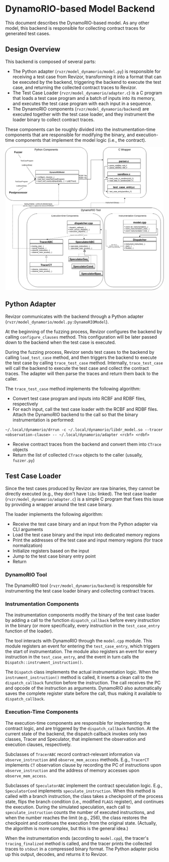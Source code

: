 # DynamoRIO-based Model Backend

This document describes the DynamoRIO-based model.
As any other model, this backend is responsible for collecting contract traces for generated test cases.

## Design Overview

This backend is composed of several parts:

* The Python adapter (`rvzr/model_dynamorio/model.py`) is responsible for receiving a test case from Revizor, transforming it into a format that can be executed by the backend, triggering the backend to execute the test case, and returning the collected contract traces to Revizor.
* The Test Case Loader (`rvzr/model_dynamorio/adapter.c`) is a C program that loads a test case program and a batch of inputs into its memory, and executes the test case program with each input in a sequence.
* The DynamoRIO components (`rvzr/model_dynamorio/backend`) are executed together with the test case loader, and they instrument the loader binary to collect contract traces.

These components can be roughly divided into the instrumentation-time components that are responsible for modifying the binary, and execution-time components that implement the model logic (i.e., the contract).

[![DynamoRIO-based Model Backend](../assets/dr-model.png)](../assets/dr-model.png)

## Python Adapter

Revizor communicates with the backend through a Python adapter (`rvzr/model_dynamorio/model.py:DynamoRIOModel`).

At the beginning of the fuzzing process, Revizor configures the backend by calling `configure_clauses` method.
This configuration will be later passed down to the backend when the test case is executed.

During the fuzzing process, Revizor sends test cases to the backend by calling `load_test_case` method, and then triggers the backend to execute the test case by calling `trace_test_case` method.
Internally, `trace_test_case` will call the backend to execute the test case and collect the contract traces.
The adapter will then parse the traces and return them back to the caller.

The `trace_test_case` method implements the following algorithm:

- Convert test case program and inputs into RCBF and RDBF files, respectively
- For each input, call the test case loader with the RCBF and RDBF files. Attach the DynamoRIO backend to the call so that the binary instrumentation is performed:
```shell
~/.local/dynamorio/drrun -c ~/.local/dynamorio/libdr_model.so --tracer <observation-clause> -- ~/.local/dynamorio/adapter <rcbf> <rdbf>
```
- Receive contract traces from the backend and convert them into `CTrace` objects
- Return the list of collected `CTrace` objects to the caller (usually, `fuzzer.py`)

## Test Case Loader

Since the test cases produced by Revizor are raw binaries, they cannot be directly executed (e.g., they don't have `libc` linked).
The test case loader (`rvzr/model_dynamorio/adapter.c`) is a simple C program that fixes this issue by providing a wrapper around the test case binary.

The loader implements the following algorithm:

- Receive the test case binary and an input from the Python adapter via CLI arguments
- Load the test case binary and the input into dedicated memory regions
- Print the addresses of the test case and input memory regions (for trace normalization)
- Initialize registers based on the input
- Jump to the test case binary entry point
- Return

### DynamoRIO Tool

The DynamoRIO tool (`rvzr/model_dynamorio/backend`) is responsible for instrumenting the test case loader binary and collecting contract traces.

### Instrumentation Components

The instrumentation components modify the binary of the test case loader by adding a call to the function `dispatch_callback` before every instruction in the binary (or more specifically, every instruction in the `test_case_entry` function of the loader).

The tool interacts with DynamoRIO through the `model.cpp` module.
This module registers an event for entering the `test_case_entry`, which triggers the start of instrumentation.
The module also registers an event for every instruction in the `test_case_entry`, and the event in turn calls the `Dispatch::instrument_instruction()`.

The `Dispatch` class implements the actual instrumentation logic.
When the `instrument_instruction()` method is called, it inserts a clean call to the `dispatch_callback` function before the instruction.
The call receives the PC and opcode of the instruction as arguments.
DynamoRIO also automatically saves the complete register state before the call, thus making it available to `dispatch_callback`.

### Execution-Time Components

The execution-time components are responsible for implementing the contract logic, and are triggered by the `dispatch_callback` function.
At the current state of the backend, the dispatch callback invokes only two classes, Tracer and Speculator, that implement the observation and execution clauses, respectively.

Subclasses of `TracerABC` record contract-relevant information via `observe_instruction` and `observe_mem_access` methods.
E.g., `TracerCT` implements `CT` observation clause by recording the PC of instructions upon `observe_instruction` and the address of memory accesses upon `observe_mem_access`.

Subclasses of `SpeculatorABC` implement the contract speculation logic.
E.g., `SpeculatorCond` implements `speculate_instruction`.
When this method is called with a branch instruction, the class takes a checkpoint of the process state, flips the branch condition (i.e., modified `FLAGS` register), and continues the execution.
During the simulated speculation, each call to `speculate_instruction` counts the number of executed instructions, and when the number reaches the limit (e.g., 256), the class restores the checkpoint and continues the execution from the original state. (Actually, the algorithm is more complex, but this is the general idea.)

When the instrumentation ends (according to `model.cpp`), the tracer's `tracing_finalized` method is called, and the tracer prints the collected traces to `stdout` in a compressed binary format.
The Python adapter picks up this output, decodes, and returns it to Revizor.
